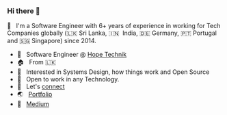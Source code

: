 ### Hi there 👋

🔭 &nbsp; I'm a Software Engineer with 6+ years of experience in working for Tech Companies globally (🇱🇰&nbsp;Sri Lanka, 🇮🇳 &nbsp;India, 🇩🇪&nbsp;Germany, 🇵🇹&nbsp;Portugal and 🇸🇬&nbsp;Singapore) since 2014.
- 🚙 &nbsp; Software Engineer @ [Hope Technik](https://www.hopetechnik.com/)
- 🏠 &nbsp; From 🇱🇰
- 📙 &nbsp; Interested in Systems Design, how things work and Open Source
- 📌 &nbsp; Open to work in any Technology.
- 🤝 &nbsp; Let's [connect](https://www.linkedin.com/in/thecompiler/)
- 🌏 &nbsp; [Portfolio](https://www.dinushanka.me)
- 📕 &nbsp; [Medium](https://medium.com/@rama41222)
